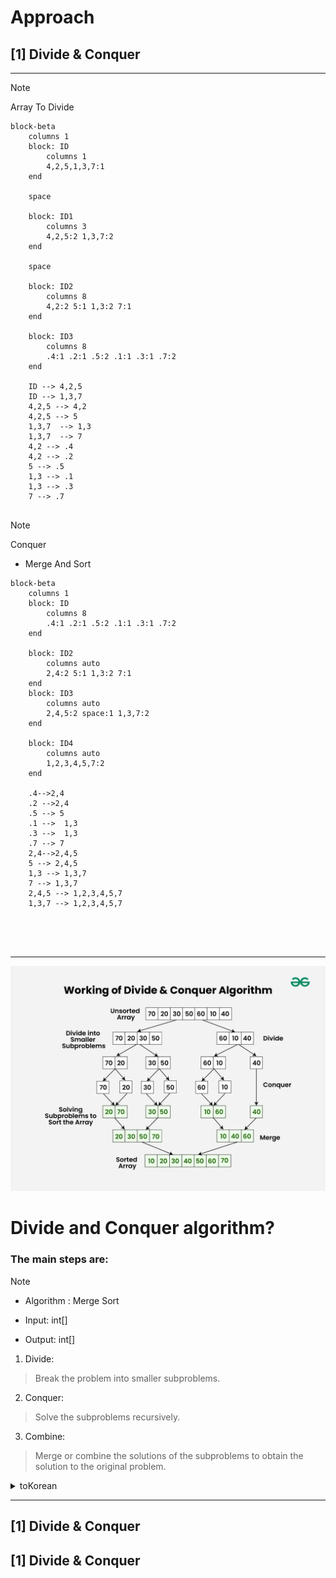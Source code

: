 # Approach

## [1] Divide & Conquer

---

> [!NOTE]
> Array To Divide
>

```mermaid
block-beta
    columns 1
    block: ID
        columns 1
        4,2,5,1,3,7:1
    end

    space

    block: ID1
        columns 3
        4,2,5:2 1,3,7:2
    end

    space

    block: ID2
        columns 8
        4,2:2 5:1 1,3:2 7:1
    end

    block: ID3
        columns 8
        .4:1 .2:1 .5:2 .1:1 .3:1 .7:2
    end

    ID --> 4,2,5
    ID --> 1,3,7
    4,2,5 --> 4,2
    4,2,5 --> 5
    1,3,7  --> 1,3
    1,3,7  --> 7
    4,2 --> .4
    4,2 --> .2
    5 --> .5
    1,3 --> .1
    1,3 --> .3
    7 --> .7


```

> [!NOTE]
> Conquer
> - Merge And Sort

```mermaid
block-beta
    columns 1
    block: ID
        columns 8
        .4:1 .2:1 .5:2 .1:1 .3:1 .7:2
    end

    block: ID2
        columns auto
        2,4:2 5:1 1,3:2 7:1
    end
    block: ID3
        columns auto
        2,4,5:2 space:1 1,3,7:2
    end

    block: ID4
        columns auto
        1,2,3,4,5,7:2
    end

    .4-->2,4
    .2 -->2,4
    .5 --> 5
    .1 -->  1,3
    .3 -->  1,3
    .7 --> 7
    2,4-->2,4,5
    5 --> 2,4,5
    1,3 --> 1,3,7
    7 --> 1,3,7
    2,4,5 --> 1,2,3,4,5,7
    1,3,7 --> 1,2,3,4,5,7





```

---

![img.png](img.png)

# Divide and Conquer algorithm?

 ### The main steps are:
> [!NOTE]
>  - Algorithm : Merge Sort
> >
>   - Input: int[]
> >  
>  - Output: int[]
>> 
>> 
> 1. Divide: 
> > Break the problem into smaller subproblems.
> 2. Conquer: 
> > Solve the subproblems recursively.
> 3. Combine: 
> > Merge or combine the solutions of the subproblems to obtain the solution to the original problem.

<details>
<summary>toKorean</summary>

```
문제 나누기 : 문제를 더 작은 하위 문제로 나눕니다.
정복 (Conquer) : 하위 문제를 재귀적으로 해결합니다.
결합 : 하위 문제의 솔루션을 병합하거나 결합하여 원래 문제에 대한 솔루션을 얻습니다. 
```

</details>

---

## [1] Divide & Conquer

## [1] Divide & Conquer

